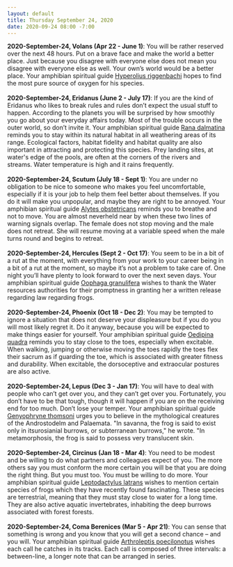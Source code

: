 ```yaml
---
layout: default
title: Thursday September 24, 2020
date: 2020-09-24 08:00 -7:00
---
```


**2020-September-24, Volans (Apr 22 - June 1)**: You will be rather reserved over the next 48 hours. Put on a brave face and make the world a better place. Just because you disagree with everyone else does not mean you disagree with everyone else as well. Your own’s world would be a better place. Your amphibian spiritual guide [Hyperolius riggenbachi](https://amphibiaweb.org/cgi/amphib_query?where-genus=Hyperolius&where-species=riggenbachi) hopes to find the most pure source of oxygen for his species. <br /><br />**2020-September-24, Eridanus (June 2 - July 17)**: If you are the kind of Eridanus who likes to break rules and rules don’t expect the usual stuff to happen. According to the planets you will be surprised by how smoothly you go about your everyday affairs today. Most of the trouble occurs in the outer world, so don’t invite it. Your amphibian spiritual guide [Rana dalmatina](https://amphibiaweb.org/cgi/amphib_query?where-genus=Rana&where-species=dalmatina) reminds you to stay within its natural habitat in all weathering areas of its range. Ecological factors, habitat fidelity and habitat quality are also important in attracting and protecting this species. Prey landing sites, at water's edge of the pools, are often at the corners of the rivers and streams. Water temperature is high and it rains frequently. <br /><br />**2020-September-24, Scutum (July 18 - Sept 1)**: You are under no obligation to be nice to someone who makes you feel uncomfortable, especially if it is your job to help them feel better about themselves. If you do it will make you unpopular, and maybe they are right to be annoyed. Your amphibian spiritual guide [Alytes obstetricans](https://amphibiaweb.org/cgi/amphib_query?where-genus=Alytes&where-species=obstetricans) reminds you to breathe and not to move. You are almost neverheld near by when these two lines of warning signals overlap. The female does not stop moving and the male does not retreat. She will resume moving at a variable speed when the male turns round and begins to retreat. <br /><br />**2020-September-24, Hercules (Sept 2 - Oct 17)**: You seem to be in a bit of a rut at the moment, with everything from your work to your career being in a bit of a rut at the moment, so maybe it’s not a problem to take care of. One night you’ll have plenty to look forward to over the next seven days. Your amphibian spiritual guide [Oophaga granulifera](https://amphibiaweb.org/cgi/amphib_query?where-genus=Oophaga&where-species=granulifera) wishes to thank the Water resources authorities for their promptness in granting her a written release regarding law regarding frogs. <br /><br />**2020-September-24, Phoenix (Oct 18 - Dec 2)**: You may be tempted to ignore a situation that does not deserve your displeasure but if you do you will most likely regret it. Do it anyway, because you will be expected to make things easier for yourself. Your amphibian spiritual guide [Oedipina quadra](https://amphibiaweb.org/cgi/amphib_query?where-genus=Oedipina&where-species=quadra) reminds you to stay close to the toes, especially when excitable. When walking, jumping or otherwise moving the toes rapidly the toes flex their sacrum as if guarding the toe, which is associated with greater fitness and durability. When excitable, the dorsoceptive and extraocular postures are also active. <br /><br />**2020-September-24, Lepus (Dec 3 - Jan 17)**: You will have to deal with people who can’t get over you, and they can’t get over you. Fortunately, you don’t have to be that tough, though it will happen if you are on the receiving end for too much. Don’t lose your temper. Your amphibian spiritual guide [Genyophryne thomsoni](https://amphibiaweb.org/cgi/amphib_query?where-genus=Genyophryne&where-species=thomsoni) urges you to believe in the mythological creatures of the Androstodelm and Palaemata. "In savanna, the frog is said to exist only in itsurosianial burrows, or subterranean burrows," he wrote. "In metamorphosis, the frog is said to possess very translucent skin. <br /><br />**2020-September-24, Circinus (Jan 18 - Mar 4)**: You need to be modest and be willing to do what partners and colleagues expect of you. The more others say you must conform the more certain you will be that you are doing the right thing. But you must too. You must be willing to do more. Your amphibian spiritual guide [Leptodactylus latrans](https://amphibiaweb.org/cgi/amphib_query?where-genus=Leptodactylus&where-species=latrans) wishes to mention certain species of frogs which they have recently found fascinating. These species are terrestrial, meaning that they must stay close to water for a long time. They are also active aquatic invertebrates, inhabiting the deep burrows associated with forest forests. <br /><br />**2020-September-24, Coma Berenices (Mar 5 - Apr 21)**: You can sense that something is wrong and you know that you will get a second chance – and you will. Your amphibian spiritual guide [Arthroleptis poecilonotus](https://amphibiaweb.org/cgi/amphib_query?where-genus=Arthroleptis&where-species=poecilonotus) wishes each call he catches in its tracks. Each call is composed of three intervals: a between-line, a longer note that can be arranged in series. <br /><br />